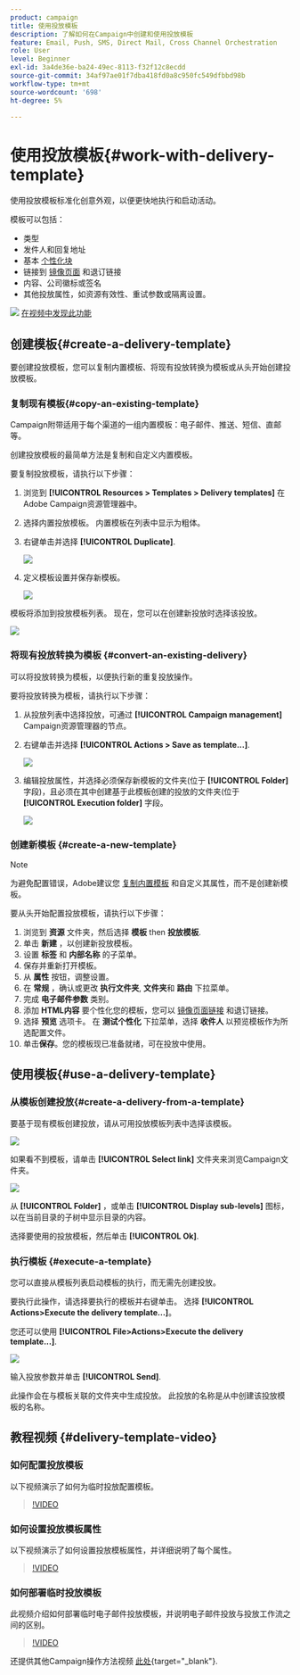 ```yaml
---
product: campaign
title: 使用投放模板
description: 了解如何在Campaign中创建和使用投放模板
feature: Email, Push, SMS, Direct Mail, Cross Channel Orchestration
role: User
level: Beginner
exl-id: 3a4de36e-ba24-49ec-8113-f32f12c8ecdd
source-git-commit: 34af97ae01f7dba418fd0a8c950fc549dfbbd98b
workflow-type: tm+mt
source-wordcount: '698'
ht-degree: 5%

---
```


# 使用投放模板{#work-with-delivery-template}

使用投放模板标准化创意外观，以便更快地执行和启动活动。

模板可以包括：

* 类型
* 发件人和回复地址
* 基本 [个性化块](../send/personalization-blocks.md)
* 链接到 [镜像页面](../send/mirror-page.md) 和退订链接
* 内容、公司徽标或签名
* 其他投放属性，如资源有效性、重试参数或隔离设置。

![](assets/do-not-localize/how-to-video.png) [在视频中发现此功能](#delivery-template-video)


## 创建模板{#create-a-delivery-template}

要创建投放模板，您可以复制内置模板、将现有投放转换为模板或从头开始创建投放模板。

### 复制现有模板{#copy-an-existing-template}

Campaign附带适用于每个渠道的一组内置模板：电子邮件、推送、短信、直邮等。

创建投放模板的最简单方法是复制和自定义内置模板。

要复制投放模板，请执行以下步骤：

1. 浏览到 **[!UICONTROL Resources > Templates > Delivery templates]** 在Adobe Campaign资源管理器中。
1. 选择内置投放模板。 内置模板在列表中显示为粗体。
1. 右键单击并选择 **[!UICONTROL Duplicate]**.

   ![](assets/duplicate-built-in-template.png)

1. 定义模板设置并保存新模板。

   ![](assets/delivery-template-new.png)

模板将添加到投放模板列表。 现在，您可以在创建新投放时选择该投放。

![](assets/select-the-new-template.png)

### 将现有投放转换为模板 {#convert-an-existing-delivery}

可以将投放转换为模板，以便执行新的重复投放操作。

要将投放转换为模板，请执行以下步骤：

1. 从投放列表中选择投放，可通过 **[!UICONTROL Campaign management]** Campaign资源管理器的节点。

1. 右键单击并选择 **[!UICONTROL Actions > Save as template...]**.

   ![](assets/save-as-template.png)

1. 编辑投放属性，并选择必须保存新模板的文件夹(位于 **[!UICONTROL Folder]** 字段)，且必须在其中创建基于此模板创建的投放的文件夹(位于 **[!UICONTROL Execution folder]** 字段。

   ![](assets/template-select-folders.png)

### 创建新模板 {#create-a-new-template}

>[!NOTE]
>
>为避免配置错误，Adobe建议您 [复制内置模板](#copy-an-existing-template) 和自定义其属性，而不是创建新模板。

要从头开始配置投放模板，请执行以下步骤：

1. 浏览到 **资源** 文件夹，然后选择 **模板** then **投放模板**.
1. 单击 **新建** ，以创建新投放模板。
1. 设置 **标签** 和 **内部名称** 的子菜单。
1. 保存并重新打开模板。
1. 从 **属性** 按钮，调整设置。
1. 在 **常规** ，确认或更改 **执行文件夹**, **文件夹**&#x200B;和 **路由** 下拉菜单。
1. 完成 **电子邮件参数** 类别。
1. 添加 **HTML内容** 要个性化您的模板，您可以 [镜像页面链接](../send/mirror-page.md) 和退订链接。
1. 选择 **预览** 选项卡。 在 **测试个性化** 下拉菜单，选择 **收件人** 以预览模板作为所选配置文件。
1. 单击&#x200B;**保存**。您的模板现已准备就绪，可在投放中使用。


## 使用模板{#use-a-delivery-template}

### 从模板创建投放{#create-a-delivery-from-a-template}

要基于现有模板创建投放，请从可用投放模板列表中选择该模板。

![](assets/select-the-new-template.png)

如果看不到模板，请单击 **[!UICONTROL Select link]** 文件夹来浏览Campaign文件夹。

![](assets/browse-templates.png)

从 **[!UICONTROL Folder]** ，或单击 **[!UICONTROL Display sub-levels]** 图标，以在当前目录的子树中显示目录的内容。

选择要使用的投放模板，然后单击 **[!UICONTROL Ok]**.

### 执行模板 {#execute-a-template}

您可以直接从模板列表启动模板的执行，而无需先创建投放。

要执行此操作，请选择要执行的模板并右键单击。 选择 **[!UICONTROL Actions>Execute the delivery template...]**。

您还可以使用 **[!UICONTROL File>Actions>Execute the delivery template...]**.

![](assets/execute-delivery-template.png)

输入投放参数并单击 **[!UICONTROL Send]**.

此操作会在与模板关联的文件夹中生成投放。 此投放的名称是从中创建该投放模板的名称。


## 教程视频 {#delivery-template-video}

### 如何配置投放模板

以下视频演示了如何为临时投放配置模板。

>[!VIDEO](https://video.tv.adobe.com/v/342082?quality=12)

### 如何设置投放模板属性

以下视频演示了如何设置投放模板属性，并详细说明了每个属性。

>[!VIDEO](https://video.tv.adobe.com/v/338969?quality=12)

### 如何部署临时投放模板

此视频介绍如何部署临时电子邮件投放模板，并说明电子邮件投放与投放工作流之间的区别。

>[!VIDEO](https://video.tv.adobe.com/v/338965?quality=12)

还提供其他Campaign操作方法视频 [此处](https://experienceleague.adobe.com/docs/campaign-learn/tutorials/getting-started/introduction-to-adobe-campaign.html){target="_blank"}.
